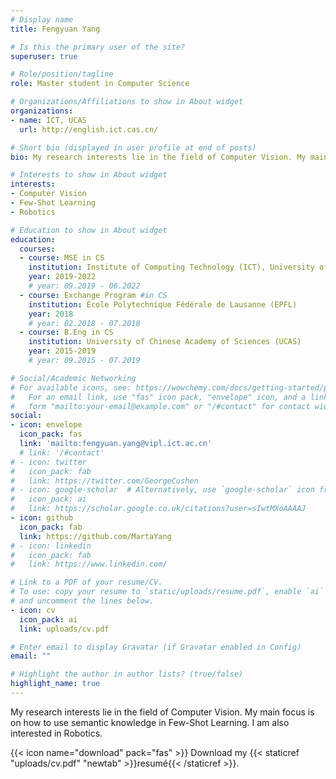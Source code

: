 ```yaml
---
# Display name
title: Fengyuan Yang

# Is this the primary user of the site?
superuser: true

# Role/position/tagline
role: Master student in Computer Science

# Organizations/Affiliations to show in About widget
organizations:
- name: ICT, UCAS
  url: http://english.ict.cas.cn/

# Short bio (displayed in user profile at end of posts)
bio: My research interests lie in the field of Computer Vision. My main focus is on how to use semantic knowledge in Few-Shot Learning. I am also interested in Robotics.

# Interests to show in About widget
interests:
- Computer Vision
- Few-Shot Learning
- Robotics

# Education to show in About widget
education:
  courses:
  - course: MSE in CS 
    institution: Institute of Computing Technology (ICT), University of Chinese Academy of Sciences (UCAS)
    year: 2019-2022
    # year: 09.2019 - 06.2022
  - course: Exchange Program #in CS
    institution: École Polytechnique Fédérale de Lausanne (EPFL)
    year: 2018
    # year: 02.2018 - 07.2018
  - course: B.Eng in CS
    institution: University of Chinese Academy of Sciences (UCAS)
    year: 2015-2019
    # year: 09.2015 - 07.2019

# Social/Academic Networking
# For available icons, see: https://wowchemy.com/docs/getting-started/page-builder/#icons
#   For an email link, use "fas" icon pack, "envelope" icon, and a link in the
#   form "mailto:your-email@example.com" or "/#contact" for contact widget.
social:
- icon: envelope
  icon_pack: fas
  link: 'mailto:fengyuan.yang@vipl.ict.ac.cn'
  # link: '/#contact'
# - icon: twitter
#   icon_pack: fab
#   link: https://twitter.com/GeorgeCushen
# - icon: google-scholar  # Alternatively, use `google-scholar` icon from `ai` icon pack
#   icon_pack: ai
#   link: https://scholar.google.co.uk/citations?user=sIwtMXoAAAAJ
- icon: github
  icon_pack: fab
  link: https://github.com/MartaYang
# - icon: linkedin
#   icon_pack: fab
#   link: https://www.linkedin.com/

# Link to a PDF of your resume/CV.
# To use: copy your resume to `static/uploads/resume.pdf`, enable `ai` icons in `params.toml`, 
# and uncomment the lines below.
- icon: cv
  icon_pack: ai
  link: uploads/cv.pdf

# Enter email to display Gravatar (if Gravatar enabled in Config)
email: ""

# Highlight the author in author lists? (true/false)
highlight_name: true
---
```


My research interests lie in the field of Computer Vision. My main focus is on how to use semantic knowledge in Few-Shot Learning. I am also interested in Robotics.

{{< icon name="download" pack="fas" >}} Download my {{< staticref "uploads/cv.pdf" "newtab" >}}resumé{{< /staticref >}}.
